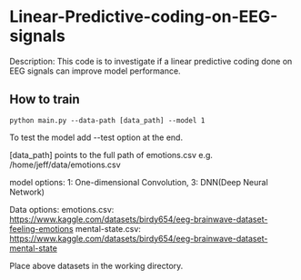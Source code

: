 # Linear-Predictive-coding-on-EEG-signals

Description: This code is to investigate if a linear predictive coding done on EEG signals can improve model performance.

<h2>How to train</h2>

```
python main.py --data-path [data_path] --model 1
```

To test the model add --test option at the end.

[data_path] points to the full path of emotions.csv
e.g. /home/jeff/data/emotions.csv

model options:
  1: One-dimensional Convolution,
  3: DNN(Deep Neural Network)  

Data options: 
  emotions.csv: https://www.kaggle.com/datasets/birdy654/eeg-brainwave-dataset-feeling-emotions
  mental-state.csv: https://www.kaggle.com/datasets/birdy654/eeg-brainwave-dataset-mental-state
  
Place above datasets in the working directory.
  
  

